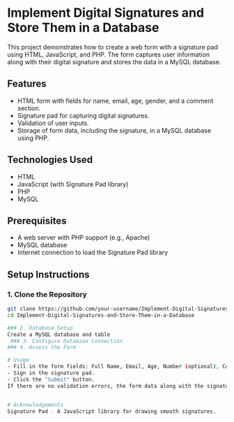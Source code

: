 # Implement Digital Signatures and Store Them in a Database

This project demonstrates how to create a web form with a signature pad using HTML, JavaScript, and PHP. The form captures user information along with their digital signature and stores the data in a MySQL database.

## Features

- HTML form with fields for name, email, age, gender, and a comment section.
- Signature pad for capturing digital signatures.
- Validation of user inputs.
- Storage of form data, including the signature, in a MySQL database using PHP.

## Technologies Used

- HTML
- JavaScript (with Signature Pad library)
- PHP
- MySQL

## Prerequisites

- A web server with PHP support (e.g., Apache)
- MySQL database
- Internet connection to load the Signature Pad library

## Setup Instructions

### 1. Clone the Repository

```bash
git clone https://github.com/your-username/Implement-Digital-Signatures-and-Store-Them-in-a-Database.git
cd Implement-Digital-Signatures-and-Store-Them-in-a-Database

### 2. Database Setup
Create a MySQL database and table
 ### 3. Configure Database Connection
### 4. Access the Form

# Usage
- Fill in the form fields: Full Name, Email, Age, Number (optional), Comment, and Gender.
- Sign in the signature pad.
- Click the "Submit" button.
If there are no validation errors, the form data along with the signature will be stored in the MySQL database.


# Acknowledgements
Signature Pad - A JavaScript library for drawing smooth signatures.
